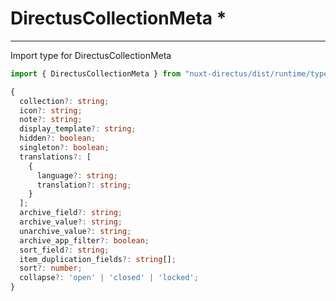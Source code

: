 # DirectusCollectionMeta *

---
Import type for DirectusCollectionMeta  
```js
import { DirectusCollectionMeta } from "nuxt-directus/dist/runtime/types";

```

```ts
{
  collection?: string;
  icon?: string;
  note?: string;
  display_template?: string;
  hidden?: boolean;
  singleton?: boolean;
  translations?: [
    {
      language?: string;
      translation?: string;
    }
  ];
  archive_field?: string;
  archive_value?: string;
  unarchive_value?: string;
  archive_app_filter?: boolean;
  sort_field?: string;
  item_duplication_fields?: string[];
  sort?: number;
  collapse?: 'open' | 'closed' | 'locked';
}
```

